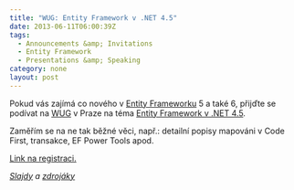 ```yaml
---
title: "WUG: Entity Framework v .NET 4.5"
date: 2013-06-11T06:00:39Z
tags:
  - Announcements &amp; Invitations
  - Entity Framework
  - Presentations &amp; Speaking
category: none
layout: post
---
```

Pokud vás zajímá co nového v <a href="http://msdn.com/ef">Entity Frameworku</a> 5 a také 6, přijďte se podívat na <a href="http://www.wug.cz">WUG</a> v Praze na téma <a href="http://wug.cz/praha/akce/591-Entity-Framework-v-NET-4-5">Entity Framework v .NET 4.5</a>.

<!-- excerpt -->

Zaměřím se na ne tak běžné věci, např.: detailní popisy mapováni v Code First, transakce, EF Power Tools apod.

<a href="http://wug.cz/praha/akce/591-Entity-Framework-v-NET-4-5">Link na registraci.</a>

_<a href="http://i.blog.cincura.net/wug-ef5-6.pdf">Slajdy</a> a <a href="http://i.blog.cincura.net/ConsoleApplication2.7z">zdrojáky</a>_
